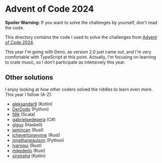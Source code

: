 Advent of Code 2024
===================

**Spoiler Warning:** If you want to solve the challenges by yourself, don't read the code.

This directory contains the code I used to solve the challenges from [Advent of Code 2024](http://adventofcode.com/2024).

This year I'm going with Deno, as version 2.0 just came out, and I'm very comfortable with TypeScript at this point. Actually, I'm focusing on learning to crate music, so I don't participate as intensively this year.

Other solutions
---------------

I enjoy looking at how other coders solved the riddles to learn even more. This
year I follow (A-Z):

* [aleksandar9](https://github.com/aleksandar9/advent-of-code-2024/tree/main/src) (Kotlin)
* [DerDodo](https://github.com/DerDodo/AdventOfCode2024/tree/master/solutions) (Python)
* [fdlk](https://github.com/fdlk/advent-2024/tree/master/2024) (Scala)
* [gabrielpedepera](https://github.com/gabrielpedepera/AdventOfCode2024/tree/main/AdventOfCode) (C#)
* [glguy](https://github.com/glguy/advent/tree/main/solutions/src/2024) (Haskell)
* [jamincan](https://github.com/jamincan/aoc2024/tree/main/src) (Rust)
* [jchevertonwynne](https://github.com/jchevertonwynne/advent-of-code-2024/tree/main/src/days) (Rust)
* [jonathanpaulson](https://github.com/jonathanpaulson/AdventOfCode/tree/master/2024) (Python)
* [lvaroqui](https://github.com/lvaroqui/advent-of-code-rs/tree/main/solvers/years/2024) (Rust)
* [mikededo](https://github.com/mikededo/advent/tree/main/aoc-24/src/solutions) (Rust)
* [sirstrahd](https://github.com/sirstrahd/advent-of-code-2024/tree/main/src) (Kotlin)
